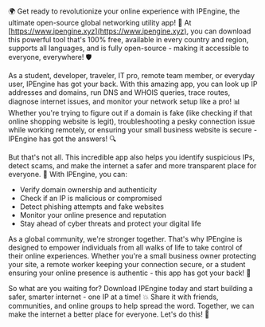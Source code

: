 🌍 Get ready to revolutionize your online experience with IPEngine, the ultimate open-source global networking utility app! 🔧 At [https://www.ipengine.xyz](https://www.ipengine.xyz), you can download this powerful tool that's 100% free, available in every country and region, supports all languages, and is fully open-source - making it accessible to everyone, everywhere! 🛡️

As a student, developer, traveler, IT pro, remote team member, or everyday user, IPEngine has got your back. With this amazing app, you can look up IP addresses and domains, run DNS and WHOIS queries, trace routes, diagnose internet issues, and monitor your network setup like a pro! 📊 Whether you're trying to figure out if a domain is fake (like checking if that online shopping website is legit), troubleshooting a pesky connection issue while working remotely, or ensuring your small business website is secure - IPEngine has got the answers! 🔍

But that's not all. This incredible app also helps you identify suspicious IPs, detect scams, and make the internet a safer and more transparent place for everyone. 🚀 With IPEngine, you can:

* Verify domain ownership and authenticity
* Check if an IP is malicious or compromised
* Detect phishing attempts and fake websites
* Monitor your online presence and reputation
* Stay ahead of cyber threats and protect your digital life

As a global community, we're stronger together. That's why IPEngine is designed to empower individuals from all walks of life to take control of their online experiences. Whether you're a small business owner protecting your site, a remote worker keeping your connection secure, or a student ensuring your online presence is authentic - this app has got your back! 🤝

So what are you waiting for? Download IPEngine today and start building a safer, smarter internet - one IP at a time! 💥 Share it with friends, communities, and online groups to help spread the word. Together, we can make the internet a better place for everyone. Let's do this! 🚀